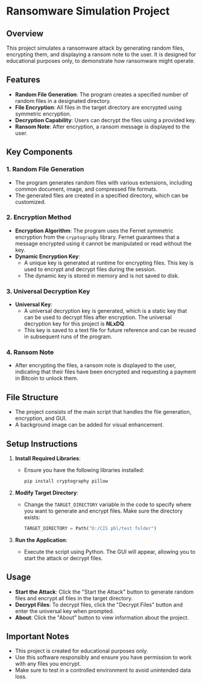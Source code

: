 # Ransomware Simulation Project

## Overview

This project simulates a ransomware attack by generating random files, encrypting them, and displaying a ransom note to the user. It is designed for educational purposes only, to demonstrate how ransomware might operate. 

## Features

- **Random File Generation**: The program creates a specified number of random files in a designated directory.
- **File Encryption**: All files in the target directory are encrypted using symmetric encryption.
- **Decryption Capability**: Users can decrypt the files using a provided key.
- **Ransom Note**: After encryption, a ransom message is displayed to the user.

## Key Components

### 1. Random File Generation

- The program generates random files with various extensions, including common document, image, and compressed file formats.
- The generated files are created in a specified directory, which can be customized.

### 2. Encryption Method

- **Encryption Algorithm**: The program uses the Fernet symmetric encryption from the `cryptography` library. Fernet guarantees that a message encrypted using it cannot be manipulated or read without the key.
- **Dynamic Encryption Key**: 
  - A unique key is generated at runtime for encrypting files. This key is used to encrypt and decrypt files during the session.
  - The dynamic key is stored in memory and is not saved to disk.
  
### 3. Universal Decryption Key

- **Universal Key**: 
  - A universal decryption key is generated, which is a static key that can be used to decrypt files after encryption. The universal decryption key for this project is **NLxDQ**.
  - This key is saved to a text file for future reference and can be reused in subsequent runs of the program.

### 4. Ransom Note

- After encrypting the files, a ransom note is displayed to the user, indicating that their files have been encrypted and requesting a payment in Bitcoin to unlock them.

## File Structure

- The project consists of the main script that handles the file generation, encryption, and GUI.
- A background image can be added for visual enhancement.

## Setup Instructions

1. **Install Required Libraries**:
   - Ensure you have the following libraries installed:
     ```bash
     pip install cryptography pillow
     ```

2. **Modify Target Directory**:
   - Change the `TARGET_DIRECTORY` variable in the code to specify where you want to generate and encrypt files. Make sure the directory exists:
     ```python
     TARGET_DIRECTORY = Path("D:/CIS pbl/test folder")
     ```

3. **Run the Application**:
   - Execute the script using Python. The GUI will appear, allowing you to start the attack or decrypt files.

## Usage

- **Start the Attack**: Click the "Start the Attack" button to generate random files and encrypt all files in the target directory.
- **Decrypt Files**: To decrypt files, click the "Decrypt Files" button and enter the universal key when prompted.
- **About**: Click the "About" button to view information about the project.

## Important Notes

- This project is created for educational purposes only. 
- Use this software responsibly and ensure you have permission to work with any files you encrypt.
- Make sure to test in a controlled environment to avoid unintended data loss.

